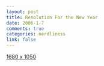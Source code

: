 ```yaml
--- 
layout: post
title: Resolution For the New Year
date: 2006-1-7
comments: true
categories: nerdliness
link: false
---
```

<a href="http://www-131.ibm.com/webapp/wcs/stores/servlet/ProductDisplay?productId=4611686018425101482&storeId=10000001&langId=-1&categoryId=4611686018425011252&dualCurrId=1000073&catalogId=-840" title="more about this to come later">1680 x 1050</a>
